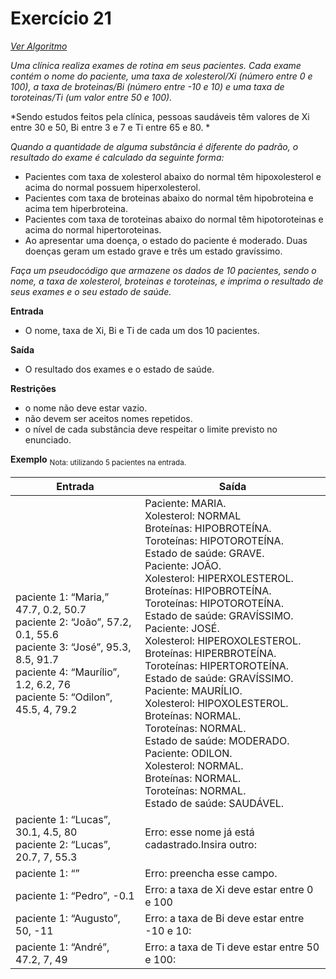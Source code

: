 # Exercício 21

[*Ver Algoritmo*](Algoritmo21.md)

 *Uma clínica realiza exames de rotina em seus pacientes. Cada exame contém o nome do paciente, uma taxa de xolesterol/Xi (número entre 0 e 100), a taxa de broteinas/Bi (número entre -10 e 10) e uma taxa de toroteinas/Ti (um valor entre 50 e 100).*

*Sendo estudos feitos pela clínica, pessoas saudáveis têm valores de Xi entre 30 e 50, Bi entre 3 e 7 e Ti entre 65 e 80. *

*Quando a quantidade de alguma substância é diferente do padrão, o resultado do exame é calculado da seguinte forma:*

- Pacientes com taxa de xolesterol abaixo do normal têm hipoxolesterol e acima do normal possuem hiperxolesterol.
- Pacientes com taxa de broteinas abaixo do normal têm hipobroteina e acima tem hiperbroteina.
- Pacientes com taxa de toroteinas abaixo do normal têm hipotoroteinas e acima do normal hipertoroteinas.
- Ao apresentar uma doença, o estado do paciente é moderado. Duas doenças geram um estado grave e três um estado gravíssimo.

*Faça um pseudocódigo que armazene os dados de 10 pacientes, sendo o nome, a taxa de xolesterol, broteinas e toroteinas, e imprima o resultado de seus exames e o seu estado de saúde.*


**Entrada**

- O nome, taxa de Xi, Bi e Ti de cada um dos 10 pacientes.

**Saída**

- O resultado dos exames e o estado de saúde.

**Restrições**

- o nome não deve estar vazio.
- não devem ser aceitos nomes repetidos.
- o nível de cada substância deve respeitar o limite previsto no enunciado.

**Exemplo**
<sub>Nota: utilizando 5 pacientes na entrada.


| Entrada | Saída |
|-|-|
|paciente 1: “Maria,” 47.7, 0.2, 50.7 <br>paciente 2: “João”, 57.2, 0.1, 55.6 <BR>paciente 3: “José”, 95.3, 8.5, 91.7 <BR>paciente 4: “Maurílio”, 1.2, 6.2, 76<BR>paciente 5: “Odilon”, 45.5, 4, 79.2<BR>|Paciente: MARIA.<BR>Xolesterol: NORMAL<BR>Broteínas: HIPOBROTEÍNA.<BR>Toroteínas: HIPOTOROTEÍNA.<BR>Estado de saúde: GRAVE.<BR> Paciente: JOÃO.<BR>Xolesterol: HIPERXOLESTEROL.<BR>Broteínas: HIPOBROTEÍNA.<BR>Toroteínas: HIPOTOROTEÍNA.<BR>Estado de saúde: GRAVÍSSIMO.<BR>Paciente: JOSÉ.<BR>Xolesterol: HIPEROXOLESTEROL.<BR>Broteínas: HIPERBROTEÍNA.<BR>Toroteínas: HIPERTOROTEÍNA.<BR>Estado de saúde: GRAVÍSSIMO.<BR>Paciente: MAURÍLIO.<BR>Xolesterol: HIPOXOLESTEROL.<BR>Broteínas: NORMAL.<BR>Toroteínas: NORMAL.<BR>Estado de saúde: MODERADO.<BR>Paciente: ODILON.<BR>Xolesterol: NORMAL.<BR>Broteínas: NORMAL.<BR>Toroteínas: NORMAL.<BR>Estado de saúde: SAUDÁVEL.|
|paciente 1: “Lucas”, 30.1, 4.5, 80<br>paciente 2: “Lucas”, 20.7, 7, 55.3|Erro: esse nome já está cadastrado.Insira outro:|
|paciente 1: “”|Erro: preencha esse campo.|
|paciente 1: “Pedro”, -0.1|Erro: a taxa de Xi deve estar entre 0 e 100|
|paciente 1: “Augusto”, 50, -11|Erro: a taxa de Bi deve estar entre -10 e 10:|
|paciente 1: “André”, 47.2, 7, 49|Erro: a taxa de Ti deve estar entre 50 e 100:|